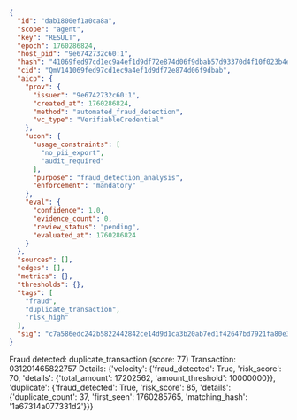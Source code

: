 ```json
{
  "id": "dab1800ef1a0ca8a",
  "scope": "agent",
  "key": "RESULT",
  "epoch": 1760286824,
  "host_pid": "9e6742732c60:1",
  "hash": "41069fed97cd1ec9a4ef1d9df72e874d06f9dbab57d93370d4f10f023b4e80d0",
  "cid": "QmV141069fed97cd1ec9a4ef1d9df72e874d06f9dbab",
  "aicp": {
    "prov": {
      "issuer": "9e6742732c60:1",
      "created_at": 1760286824,
      "method": "automated_fraud_detection",
      "vc_type": "VerifiableCredential"
    },
    "ucon": {
      "usage_constraints": [
        "no_pii_export",
        "audit_required"
      ],
      "purpose": "fraud_detection_analysis",
      "enforcement": "mandatory"
    },
    "eval": {
      "confidence": 1.0,
      "evidence_count": 0,
      "review_status": "pending",
      "evaluated_at": 1760286824
    }
  },
  "sources": [],
  "edges": [],
  "metrics": {},
  "thresholds": {},
  "tags": [
    "fraud",
    "duplicate_transaction",
    "risk_high"
  ],
  "sig": "c7a586edc242b5822442842ce14d9d1ca3b20ab7ed1f42647bd7921fa80e37d0"
}
```

Fraud detected: duplicate_transaction (score: 77)
Transaction: 031201465822757
Details: {'velocity': {'fraud_detected': True, 'risk_score': 70, 'details': {'total_amount': 17202562, 'amount_threshold': 10000000}}, 'duplicate': {'fraud_detected': True, 'risk_score': 85, 'details': {'duplicate_count': 37, 'first_seen': 1760285765, 'matching_hash': '1a67314a077331d2'}}}